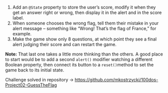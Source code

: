 1. Add an `@State` property to store the user’s score, modify it when they get an answer right or wrong, then display it in the alert and in the score label.
2. When someone chooses the wrong flag, tell them their mistake in your alert message – something like “Wrong! That’s the flag of France,” for example.
3. Make the game show only 8 questions, at which point they see a final alert judging their score and can restart the game.

**Note:** That last one takes a little more thinking than the others. A good place to start would be to add a second `alert()` modifier watching a different Boolean property, then connect its button to a `reset()`method to set the game back to its initial state.

Challenge solved in repository -> https://github.com/mkostrzycki/100dos-Project02-GuessTheFlag
